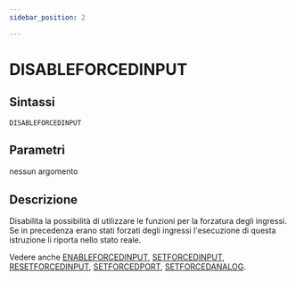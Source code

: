 ```yaml
---
sidebar_position: 2

---
```


# DISABLEFORCEDINPUT 

## Sintassi

  ```
  DISABLEFORCEDINPUT 
  ```

## Parametri
nessun argomento          

## Descrizione
Disabilita la possibilità di utilizzare le funzioni per la forzatura degli ingressi. Se in precedenza erano stati forzati degli ingressi l'esecuzione di questa istruzione li riporta nello stato reale. 

Vedere anche
[ENABLEFORCEDINPUT](ENABLEFORCEDINPUT.md), 
[SETFORCEDINPUT](SETFORCEDINPUT.md), 
[RESETFORCEDINPUT](RESETFORCEDINPUT.md), 
[SETFORCEDPORT](SETFORCEDPORT.md), 
[SETFORCEDANALOG](SETFORCEDANALOG.md).